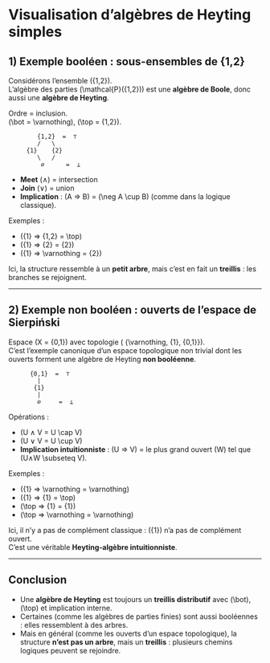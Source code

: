 # Visualisation d’algèbres de Heyting simples

## 1) Exemple booléen : sous-ensembles de {1,2}

Considérons l’ensemble \(\{1,2\}\).  
L’algèbre des parties \(\mathcal{P}(\{1,2\})\) est une **algèbre de Boole**, donc aussi une **algèbre de Heyting**.

Ordre = inclusion.  
\(\bot = \varnothing\), \(\top = \{1,2\}\).

```
        {1,2}  =  ⊤
        /   \
     {1}    {2}
        \   /
         ∅      =  ⊥
```

- **Meet** (∧) = intersection  
- **Join** (∨) = union  
- **Implication** : \(A ⇒ B\) = \(\neg A \cup B\) (comme dans la logique classique).  

Exemples :  
- \(\{1\} ⇒ \{1,2\} = \top\)  
- \(\{1\} ⇒ \{2\} = \{2\}\)  
- \(\{1\} ⇒ \varnothing = \{2\}\)  

Ici, la structure ressemble à un **petit arbre**, mais c’est en fait un **treillis** : les branches se rejoignent.

---

## 2) Exemple non booléen : ouverts de l’espace de Sierpiński

Espace \(X = \{0,1\}\) avec topologie \( \{\varnothing, \{1\}, \{0,1\}\}\).  
C’est l’exemple canonique d’un espace topologique non trivial dont les ouverts forment une algèbre de Heyting **non booléenne**.

```
      {0,1}  =  ⊤
        |
       {1}
        |
        ∅     =  ⊥
```

Opérations :  
- \(U ∧ V = U \cap V\)  
- \(U ∨ V = U \cup V\)  
- **Implication intuitionniste** : \(U ⇒ V\) = le plus grand ouvert \(W\) tel que \(U∧W \subseteq V\).  

Exemples :  
- \(\{1\} ⇒ \varnothing = \varnothing\)  
- \(\{1\} ⇒ \{1\} = \top\)  
- \(\top ⇒ \{1\} = \{1\}\)  
- \(\top ⇒ \varnothing = \varnothing\)  

Ici, il n’y a pas de complément classique : \(\{1\}\) n’a pas de complément ouvert.  
C’est une véritable **Heyting-algèbre intuitionniste**.

---

## Conclusion

- Une **algèbre de Heyting** est toujours un **treillis distributif** avec \(\bot\), \(\top\) et implication interne.  
- Certaines (comme les algèbres de parties finies) sont aussi booléennes : elles ressemblent à des arbres.  
- Mais en général (comme les ouverts d’un espace topologique), la structure **n’est pas un arbre**, mais un **treillis** : plusieurs chemins logiques peuvent se rejoindre.

